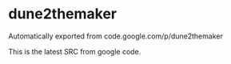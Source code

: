 # dune2themaker
Automatically exported from code.google.com/p/dune2themaker

This is the latest SRC from google code.
